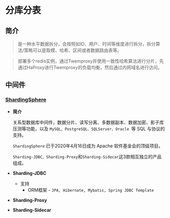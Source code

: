 # 分库分表

## 简介

> 是一种水平数据拆分，会按照如ID、用户、时间等维度进行拆分，拆分算法/策略可以是取模、哈希、区间或者数据路由表等。



> 部署多个redis实例，通过Twemproxy并使用一致性哈希算法进行分片，先通过HaProxy进行Twemproxy的负载均衡，然后通过内网域名进行访问。

## 中间件

### [ShardingSphere](http://shardingsphere.apache.org/)

- **简介**

  关系型数据库中间件，数据分片、读写分离、多数据副本、数据加密、影子库压测等功能，以及 `MySQL、PostgreSQL、SQLServer、Oracle `等 SQL 与协议的支持。

  `ShardingSphere` 已于2020年4月16日成为 Apache 软件基金会的顶级项目。

  `Sharding-JDBC、Sharding-Proxy`和`Sharding-Sidecar`这3款相互独立的产品组成。

- **Sharding-JDBC**

  - 支持
    - ORM框架  - `JPA, Hibernate, Mybatis, Spring JDBC Template`

- **Sharding-Proxy**

- **Sharding-Sidecar**

